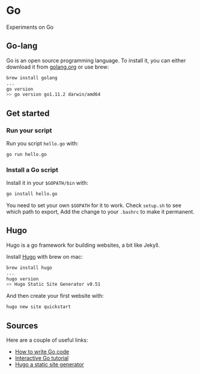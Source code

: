 # Go

Experiments on Go

## Go-lang

Go is an open source programming language.
To install it, you can either download it from [golang.org](https://golang.org/) or use brew:

```bash
brew install golang
...
go version
>> go version go1.11.2 darwin/amd64
```

## Get started

### Run your script

Run you script `hello.go` with:

```bash
go run hello.go
```

### Install a Go script

Install it in your `$GOPATH/bin` with:

```bash
go install hello.go
```

You need to set your own `$GOPATH` for it to work. 
Check `setup.sh` to see which path to export, Add the change to your `.bashrc` to make it permanent.


## Hugo

Hugo is a go framework for building websites, a bit like Jekyll.

Install [Hugo](https://gohugo.io/getting-started/quick-start/) with brew on mac:
```bash
brew install hugo
...
hugo version
>> Hugo Static Site Generator v0.51
```

And then create your first website with:
```bash
hugo new site quickstart
```

## Sources

Here are a couple of useful links:

- [How to write Go code](https://golang.org/doc/code.html#Workspaces)
- [Interactive Go tutorial](https://tour.golang.org/welcome/1)
- [Hugo a static site generator](https://gohugo.io/)